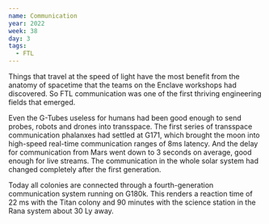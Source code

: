 ```yaml
---
name: Communication
year: 2022
week: 38
day: 3
tags:
  - FTL
---
```


Things that travel at the speed of light have the most benefit from the anatomy
of spacetime that the teams on the Enclave workshops had discovered. So FTL
communication was one of the first thriving engineering fields that emerged.

Even the G-Tubes useless for humans had been good enough to send probes, robots
and drones into transspace. The first series of transspace communication
phalanxes had settled at G171, which brought the moon into high-speed real-time
communication ranges of 8ms latency. And the delay for communication from Mars
went down to 3 seconds on average, good enough for live streams. The
communication in the whole solar system had changed completely after the first
generation.

Today all colonies are connected through a fourth-generation communication
system running on G180k. This renders a reaction time of 22 ms with the Titan
colony and 90 minutes with the science station in the Rana system about 30 Ly
away.
